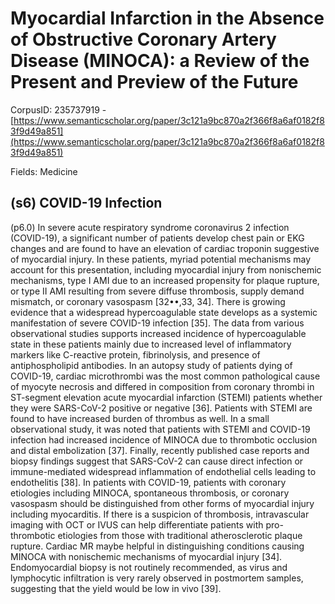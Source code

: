 # Myocardial Infarction in the Absence of Obstructive Coronary Artery Disease (MINOCA): a Review of the Present and Preview of the Future

CorpusID: 235737919 - [https://www.semanticscholar.org/paper/3c121a9bc870a2f366f8a6af0182f83f9d49a851](https://www.semanticscholar.org/paper/3c121a9bc870a2f366f8a6af0182f83f9d49a851)

Fields: Medicine

## (s6) COVID-19 Infection
(p6.0) In severe acute respiratory syndrome coronavirus 2 infection (COVID-19), a significant number of patients develop chest pain or EKG changes and are found to have an elevation of cardiac troponin suggestive of myocardial injury. In these patients, myriad potential mechanisms may account for this presentation, including myocardial injury from nonischemic mechanisms, type I AMI due to an increased propensity for plaque rupture, or type II AMI resulting from severe diffuse thrombosis, supply demand mismatch, or coronary vasospasm [32••,33, 34]. There is growing evidence that a widespread hypercoagulable state develops as a systemic manifestation of severe COVID-19 infection [35]. The data from various observational studies supports increased incidence of hypercoagulable state in these patients mainly due to increased level of inflammatory markers like C-reactive protein, fibrinolysis, and presence of antiphospholipid antibodies. In an autopsy study of patients dying of COVID-19, cardiac microthrombi was the most common pathological cause of myocyte necrosis and differed in composition from coronary thrombi in ST-segment elevation acute myocardial infarction (STEMI) patients whether they were SARS-CoV-2 positive or negative [36]. Patients with STEMI are found to have increased burden of thrombus as well. In a small observational study, it was noted that patients with STEMI and COVID-19 infection had increased incidence of MINOCA due to thrombotic occlusion and distal embolization [37]. Finally, recently published case reports and biopsy findings suggest that SARS-CoV-2 can cause direct infection or immune-mediated widespread inflammation of endothelial cells leading to endothelitis [38]. In patients with COVID-19, patients with coronary etiologies including MINOCA, spontaneous thrombosis, or coronary vasospasm should be distinguished from other forms of myocardial injury including myocarditis. If there is a suspicion of thrombosis, intravascular imaging with OCT or IVUS can help differentiate patients with pro-thrombotic etiologies from those with traditional atherosclerotic plaque rupture. Cardiac MR maybe helpful in distinguishing conditions causing MINOCA with nonischemic mechanisms of myocardial injury [34]. Endomyocardial biopsy is not routinely recommended, as virus and lymphocytic infiltration is very rarely observed in postmortem samples, suggesting that the yield would be low in vivo [39].
